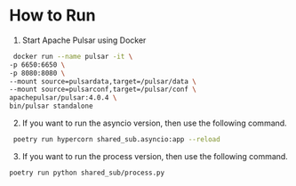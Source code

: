 # How to Run

1. Start Apache Pulsar using Docker

```bash
 docker run --name pulsar -it \
-p 6650:6650 \
-p 8080:8080 \
--mount source=pulsardata,target=/pulsar/data \
--mount source=pulsarconf,target=/pulsar/conf \
apachepulsar/pulsar:4.0.4 \
bin/pulsar standalone
```

2. If you want to run the asyncio version, then use the following command.

```bash
 poetry run hypercorn shared_sub.asyncio:app --reload
```

3. If you want to run the process version, then use the following command.

```bash
poetry run python shared_sub/process.py
```
